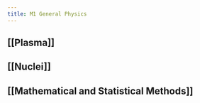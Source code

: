 ```yaml
---
title: M1 General Physics
---
```

## [[Plasma]]
## [[Nuclei]]
## [[Mathematical and Statistical Methods]]

